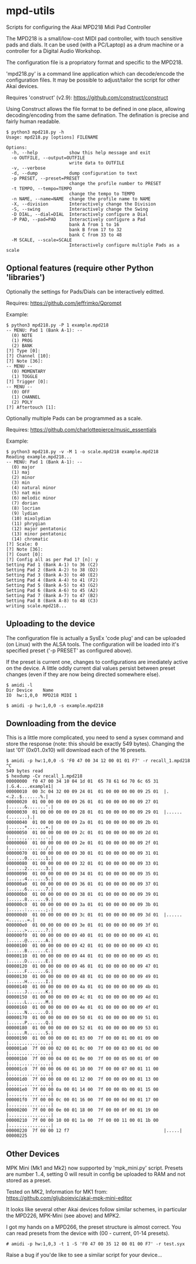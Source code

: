 # mpd-utils

Scripts for configuring the Akai MPD218 Midi Pad Controller

The MPD218 is a small/low-cost MIDI pad controller, with touch sensitive
pads and dials. It can be used (with a PC/Laptop) as a drum machine or
a controller for a Digital Audio Workshop.

The configuration file is a propriatory format and specific to the MPD218.

'mpd218.py' is a command line application which can decode/encode the
configuration files. It may be possible to adjust/tailor the script
for other Akai devices.

Requires 'construct' (v2.9):
https://github.com/construct/construct

Using Construct allows the file format to be defined in one place, allowing
decoding/encoding from the same defination. The defination is precise and
fairly human readable.

```
$ python3 mpd218.py -h
Usage: mpd218.py [options] FILENAME

Options:
  -h, --help            show this help message and exit
  -o OUTFILE, --output=OUTFILE
                        write data to OUTFILE
  -v, --verbose         
  -d, --dump            dump configuration to text
  -p PRESET, --preset=PRESET
                        change the profile number to PRESET
  -t TEMPO, --tempo=TEMPO
                        change the tempo to TEMPO
  -n NAME, --name=NAME  change the profile name to NAME
  -X, --division        Interactively change the Division
  -S, --swing           Interactively change the Swing
  -D DIAL, --dial=DIAL  Interactively configure a Dial
  -P PAD, --pad=PAD     Interactively configure a Pad
                        bank A from 1 to 16
                        bank B from 17 to 32
                        bank C from 33 to 48
  -M SCALE, --scale=SCALE
                        Interactively configure multiple Pads as a scale
```

## Optional features (require other Python 'libraries')

Optionally the settings for Pads/Dials can be interactively editted.

Requires:
https://github.com/jeffrimko/Qprompt

Example:
```
$ python3 mpd218.py -P 1 example.mpd218 
-- MENU: Pad 1 (Bank A-1): --
  (0) NOTE
  (1) PROG
  (2) BANK
[?] Type [0]: 
[?] Channel [10]: 
[?] Note [36]: 
-- MENU --
  (0) MOMENTARY
  (1) TOGGLE
[?] Trigger [0]: 
-- MENU --
  (0) OFF
  (1) CHANNEL
  (2) POLY
[?] Aftertouch [1]: 
```

Optionally multiple Pads can be programmed as a scale.

Requires:
https://github.com/charlottepierce/music_essentials

Example:
```
$ python3 mpd218.py -v -M 1 -o scale.mpd218 example.mpd218
Reading example.mpd218...
-- MENU: Pad 1 (Bank A-1): --
  (0) major
  (1) maj
  (2) minor
  (3) min
  (4) natural minor
  (5) nat min
  (6) melodic minor
  (7) dorian
  (8) locrian
  (9) lydian
  (10) mixolydian
  (11) phrygian
  (12) major pentatonic
  (13) minor pentatonic
  (14) chromatic
[?] Scale: 0
[?] Note [36]: 
[?] Count [0]: 
[?] Config all as per Pad 1? [n]: y
Setting Pad 1 (Bank A-1) to 36 (C2)
Setting Pad 2 (Bank A-2) to 38 (D2)
Setting Pad 3 (Bank A-3) to 40 (E2)
Setting Pad 4 (Bank A-4) to 41 (F2)
Setting Pad 5 (Bank A-5) to 43 (G2)
Setting Pad 6 (Bank A-6) to 45 (A2)
Setting Pad 7 (Bank A-7) to 47 (B2)
Setting Pad 8 (Bank A-8) to 48 (C3)
writing scale.mpd218...
```

## Uploading to the device

The configuration file is actually a SysEx 'code plug' and can be
uploaded (on Linux) with the ALSA tools. The configuration will
be loaded into it's specified preset ('-p PRESET' as configured above).

If the preset is current one, changes to configurations are imediately
active on the device. A little oddly current dial values persist between
preset changes (even if they are now being directed somewhere else).
```
$ amidi -l
Dir Device    Name
IO  hw:1,0,0  MPD218 MIDI 1

$ amidi -p hw:1,0,0 -s example.mpd218
```

## Downloading from the device

This is a little more complicated, you need to send a sysex command
and store the response (note: this should be exactly 549 bytes). Changing
the last '01' (0x01..0x10) will download each of the 16 presets.

```
$ amidi -p hw:1,0,0 -S 'F0 47 00 34 12 00 01 01 F7' -r recall_1.mpd218
^C
549 bytes read
$ hexdump -Cv recall_1.mpd218
00000000  f0 47 00 34 10 04 1d 01  65 78 61 6d 70 6c 65 31  |.G.4....example1|
00000010  00 3c 04 32 00 09 24 01  01 00 00 00 00 09 25 01  |.<.2..$.......%.|
00000020  01 00 00 00 00 09 26 01  01 00 00 00 00 09 27 01  |......&.......'.|
00000030  01 00 00 00 00 09 28 01  01 00 00 00 00 09 29 01  |......(.......).|
00000040  01 00 00 00 00 09 2a 01  01 00 00 00 00 09 2b 01  |......*.......+.|
00000050  01 00 00 00 00 09 2c 01  01 00 00 00 00 09 2d 01  |......,.......-.|
00000060  01 00 00 00 00 09 2e 01  01 00 00 00 00 09 2f 01  |............../.|
00000070  01 00 00 00 00 09 30 01  01 00 00 00 00 09 31 01  |......0.......1.|
00000080  01 00 00 00 00 09 32 01  01 00 00 00 00 09 33 01  |......2.......3.|
00000090  01 00 00 00 00 09 34 01  01 00 00 00 00 09 35 01  |......4.......5.|
000000a0  01 00 00 00 00 09 36 01  01 00 00 00 00 09 37 01  |......6.......7.|
000000b0  01 00 00 00 00 09 38 01  01 00 00 00 00 09 39 01  |......8.......9.|
000000c0  01 00 00 00 00 09 3a 01  01 00 00 00 00 09 3b 01  |......:.......;.|
000000d0  01 00 00 00 00 09 3c 01  01 00 00 00 00 09 3d 01  |......<.......=.|
000000e0  01 00 00 00 00 09 3e 01  01 00 00 00 00 09 3f 01  |......>.......?.|
000000f0  01 00 00 00 00 09 40 01  01 00 00 00 00 09 41 01  |......@.......A.|
00000100  01 00 00 00 00 09 42 01  01 00 00 00 00 09 43 01  |......B.......C.|
00000110  01 00 00 00 00 09 44 01  01 00 00 00 00 09 45 01  |......D.......E.|
00000120  01 00 00 00 00 09 46 01  01 00 00 00 00 09 47 01  |......F.......G.|
00000130  01 00 00 00 00 09 48 01  01 00 00 00 00 09 49 01  |......H.......I.|
00000140  01 00 00 00 00 09 4a 01  01 00 00 00 00 09 4b 01  |......J.......K.|
00000150  01 00 00 00 00 09 4c 01  01 00 00 00 00 09 4d 01  |......L.......M.|
00000160  01 00 00 00 00 09 4e 01  01 00 00 00 00 09 4f 01  |......N.......O.|
00000170  01 00 00 00 00 09 50 01  01 00 00 00 00 09 51 01  |......P.......Q.|
00000180  01 00 00 00 00 09 52 01  01 00 00 00 00 09 53 01  |......R.......S.|
00000190  01 00 00 00 00 01 03 00  7f 00 00 01 00 01 09 00  |................|
000001a0  7f 00 00 02 00 01 0c 00  7f 00 00 03 00 01 0d 00  |................|
000001b0  7f 00 00 04 00 01 0e 00  7f 00 00 05 00 01 0f 00  |................|
000001c0  7f 00 00 06 00 01 10 00  7f 00 00 07 00 01 11 00  |................|
000001d0  7f 00 00 08 00 01 12 00  7f 00 00 09 00 01 13 00  |................|
000001e0  7f 00 00 0a 00 01 14 00  7f 00 00 0b 00 01 15 00  |................|
000001f0  7f 00 00 0c 00 01 16 00  7f 00 00 0d 00 01 17 00  |................|
00000200  7f 00 00 0e 00 01 18 00  7f 00 00 0f 00 01 19 00  |................|
00000210  7f 00 00 10 00 01 1a 00  7f 00 00 11 00 01 1b 00  |................|
00000220  7f 00 00 12 f7                                    |.....|
00000225
```

## Other Devices

MPK Mini (Mk1 and Mk2) now supported by 'mpk_mini.py' script. Presets
are number 1..4, setting 0 will result in config be uploaded to RAM 
and not stored as a preset.

Tested on MK2, Information for MK1 from:
https://github.com/gljubojevic/akai-mpk-mini-editor

It looks like several other Akai devices follow similar schemes, in
particular the MPD226, MPK-Mini (see above)  and MPK2. 

I got my hands on a MPD266, the preset structure is almost correct. You can
read presets from the device with (00 - current, 01-14 presets).
```
# amidi -p hw:1,0,3 -t 1 -S 'F0 47 00 35 12 00 01 00 F7' -r test.syx
```

Raise a bug if you'de like to see a similar script for your device...

